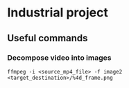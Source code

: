 # Industrial project

## Useful commands

### Decompose video into images

```
ffmpeg -i <source_mp4_file> -f image2 <target_destination>/%4d_frame.png
```